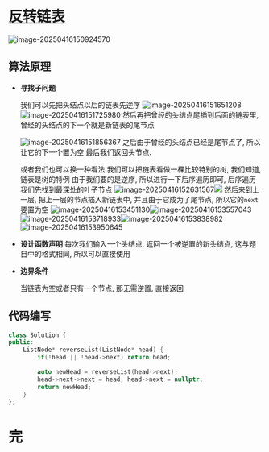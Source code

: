 # [反转链表](https://leetcode.cn/problems/reverse-linked-list/)

![image-20250416150924570](https://md-wind.oss-cn-nanjing.aliyuncs.com/md/20250416150924670.png)

## 算法原理

- **寻找子问题**

  我们可以先把头结点以后的链表先逆序
  ![image-20250416151651208](https://md-wind.oss-cn-nanjing.aliyuncs.com/md/20250416151651243.png)
  ![image-20250416151725980](https://md-wind.oss-cn-nanjing.aliyuncs.com/md/20250416151726028.png)
  然后再把曾经的头结点尾插到后面的链表里, 曾经的头结点的下一个就是新链表的尾节点

  ![image-20250416151856367](https://md-wind.oss-cn-nanjing.aliyuncs.com/md/20250416151856399.png)
  之后由于曾经的头结点已经是尾节点了, 所以让它的下一个置为空
  最后我们返回头节点.

  或者我们也可以换一种看法
  我们可以把链表看做一棵比较特别的树, 我们知道, 链表是树的特例
  由于我们要的是逆序, 所以进行一下后序遍历即可, 后序遍历我们先找到最深处的叶子节点
  ![image-20250416152631567](https://md-wind.oss-cn-nanjing.aliyuncs.com/md/20250416152631601.png)![](https://md-wind.oss-cn-nanjing.aliyuncs.com/md/20250416153003498.png)
  然后来到上一层, 把上一层的节点插入新链表中, 并且由于它成为了尾节点, 所以它的`next`要置为空
  ![image-20250416153451130](https://md-wind.oss-cn-nanjing.aliyuncs.com/md/20250416153451173.png)![image-20250416153557043](https://md-wind.oss-cn-nanjing.aliyuncs.com/md/20250416153557083.png)![image-20250416153718933](https://md-wind.oss-cn-nanjing.aliyuncs.com/md/20250416153718982.png)![image-20250416153838982](https://md-wind.oss-cn-nanjing.aliyuncs.com/md/20250416153839023.png)
  ![image-20250416153950645](https://md-wind.oss-cn-nanjing.aliyuncs.com/md/20250416153950679.png)

- **设计函数声明**
  每次我们输入一个头结点, 返回一个被逆置的新头结点, 这与题目中的格式相同, 所以可以直接使用
  
- **边界条件**

  当链表为空或者只有一个节点, 那无需逆置, 直接返回
  
  

## 代码编写

```cpp
class Solution {
public:
    ListNode* reverseList(ListNode* head) {
        if(!head || !head->next) return head;

        auto newHead = reverseList(head->next);
        head->next->next = head; head->next = nullptr;
        return newHead;
    }
};
```

# 完

  